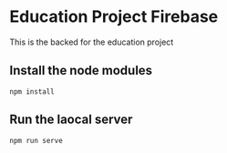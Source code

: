 # Education Project Firebase

This is the backed for the education project 

## Install the node modules

`npm install`

## Run the laocal server

`npm run serve`
